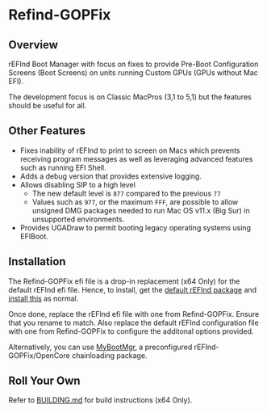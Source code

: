 # Refind-GOPFix
## Overview
rEFInd Boot Manager with focus on fixes to provide Pre-Boot Configuration Screens (Boot Screens) on units running Custom GPUs (GPUs without Mac EFI).

The development focus is on Classic MacPros (3,1 to 5,1) but the features should be useful for all.

## Other Features
- Fixes inability of rEFInd to print to screen on Macs which prevents receiving program messages as well as leveraging advanced features such as running EFI Shell.
- Adds a debug version that provides extensive logging.
- Allows disabling SIP to a high level
  - The new default level is `877` compared to the previous `77`
  - Values such as `977`, or the maximum `FFF`, are possible to allow unsigned DMG packages needed to run Mac OS v11.x (Big Sur) in unsupported environments.
- Provides UGADraw to permit booting legacy operating systems using EFIBoot.

## Installation
The Refind-GOPFix efi file is a drop-in replacement (x64 Only) for the default rEFInd efi file. Hence, to install, get the [default rEFInd package](www.rodsbooks.com/refind/getting.html) and [install this](www.rodsbooks.com/refind/installing.html) as normal.

Once done, replace the rEFInd efi file with one from Refind-GOPFix. Ensure that you rename to match. Also replace the default rEFInd configuration file with one from Refind-GOPFix to configure the additonal options provided.

Alternatively, you can use [MyBootMgr](https://forums.macrumors.com/threads/thread.2231693), a preconfigured rEFInd-GOPFix/OpenCore chainloading package.

## Roll Your Own
Refer to [BUILDING.md](https://github.com/dakanji/Refind-GOPFix/blob/GOPFix/BUILDING.md) for build instructions (x64 Only).
